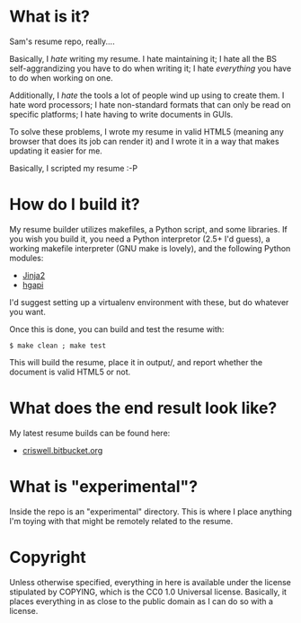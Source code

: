 
What is it?
===========

Sam's resume repo, really....

Basically, I *hate* writing my resume. I hate maintaining it; I hate all the
BS self-aggrandizing you have to do when writing it; I hate *everything* you
have to do when working on one.

Additionally, I *hate* the tools a lot of people wind up using to create them.
I hate word processors; I hate non-standard formats that can only be read on
specific platforms; I hate having to write documents in GUIs.

To solve these problems, I wrote my resume in valid HTML5 (meaning any browser
that does its job can render it) and I wrote it in a way that makes updating
it easier for me.

Basically, I scripted my resume :-P

How do I build it?
==================

My resume builder utilizes makefiles, a Python script, and some libraries. If
you wish you build it, you need a Python interpretor (2.5+ I'd guess), a
working makefile interpreter (GNU make is lovely), and the following Python
modules:

* [Jinja2](http://jinja.pocoo.org/)
* [hgapi](http://pypi.python.org/pypi/hgapi/)

I'd suggest setting up a virtualenv environment with these, but do whatever
you want.

Once this is done, you can build and test the resume with:

    $ make clean ; make test

This will build the resume, place it in output/, and report whether the
document is valid HTML5 or not.

What does the end result look like?
===================================

My latest resume builds can be found here:

* [criswell.bitbucket.org](http://criswell.bitbucket.org/)

What is "experimental"?
=======================

Inside the repo is an "experimental" directory. This is where I place anything
I'm toying with that might be remotely related to the resume.

Copyright
=========

Unless otherwise specified, everything in here is available under the license
stipulated by COPYING, which is the CC0 1.0 Universal license. Basically, it
places everything in as close to the public domain as I can do so with a
license.

